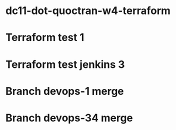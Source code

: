 # dc11-dot-quoctran-w4-terraform
# Terraform test 1
# Terraform test jenkins 3
# Branch devops-1 merge
# Branch devops-34 merge
